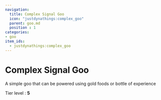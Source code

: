 ```yaml
---
navigation:
  title: Complex Signal Goo
  icon: "justdynathings:complex_goo"
  parent: goo.md
  position : 1
categories:
- goo
item_ids:
  - justdynathings:complex_goo
---
```


# Complex Signal Goo

A simple goo that can be powered using gold foods or bottle of experience

Tier level : **5**

<RecipeFor id="justdynathings:complex_goo" />